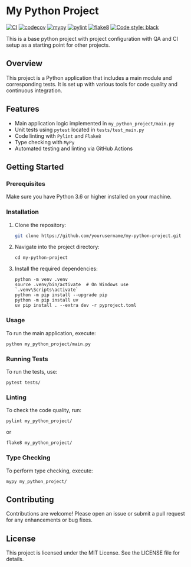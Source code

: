 # My Python Project

[![CI](https://github.com/dan-driver/my_python_project/actions/workflows/ci.yml/badge.svg)](https://github.com/dan-driver/my_python_project/actions/workflows/ci.yml)
[![codecov](https://codecov.io/gh/dan-driver/my_python_project/graph/badge.svg?token=ABECRCOUG2)](https://codecov.io/gh/dan-driver/my_python_project)
[![mypy](https://img.shields.io/badge/type%20checker-mypy-blue)](http://mypy-lang.org/)
[![pylint](https://img.shields.io/badge/lint-pylint-yellowgreen)](https://pylint.pycqa.org/)
[![flake8](https://img.shields.io/badge/lint-flake8-green)](https://flake8.pycqa.org/)
[![Code style: black](https://img.shields.io/badge/code%20style-black-000000.svg)](https://github.com/psf/black)

This is a base python project with project configuration with QA and CI setup as a starting point for other projects.

## Overview
This project is a Python application that includes a main module and corresponding tests. It is set up with various tools for code quality and continuous integration.

## Features
- Main application logic implemented in `my_python_project/main.py`
- Unit tests using `pytest` located in `tests/test_main.py`
- Code linting with `Pylint` and `Flake8`
- Type checking with `MyPy`
- Automated testing and linting via GitHub Actions

## Getting Started

### Prerequisites
Make sure you have Python 3.6 or higher installed on your machine.

### Installation
1. Clone the repository:
   ```sh
   git clone https://github.com/yourusername/my-python-project.git
   ```
2. Navigate into the project directory:
   ```
   cd my-python-project
   ```
3. Install the required dependencies:
   ```
   python -m venv .venv
   source .venv/bin/activate  # On Windows use `.venv\Scripts\activate`
   python -m pip install --upgrade pip
   python -m pip install uv
   uv pip install . --extra dev -r pyproject.toml
   ```

### Usage
To run the main application, execute:
```
python my_python_project/main.py
```

### Running Tests
To run the tests, use:
```
pytest tests/
```

### Linting
To check the code quality, run:
```
pylint my_python_project/
```
or
```
flake8 my_python_project/
```

### Type Checking
To perform type checking, execute:
```
mypy my_python_project/
```

## Contributing
Contributions are welcome! Please open an issue or submit a pull request for any enhancements or bug fixes.

## License
This project is licensed under the MIT License. See the LICENSE file for details.